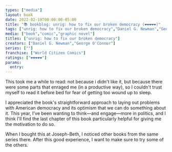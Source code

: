 ```yaml
---
types: ["media"]
layout: book
date: 2022-02-19T00:00:00-05:00
title: "📚 bookblog: unrig: how to fix our broken democracy (❤️❤️❤️❤️❤️)"
tags: ["unrig: how to fix our broken democracy","Daniel G. Newman","George O'Connor"]
media: ["book","comic","graphic novel"]
titles: ["unrig: how to fix our broken democracy"]
creators: ["Daniel G. Newman","George O'Connor"]
series: [""]
franchise: ["World Citizen Comics"]
ratings: ["❤️❤️❤️❤️❤️"]
params:
  entry: 
---
```


This took me a while to read: not because i didn't like it, but because there were some parts that enraged me (in a productive way), so I couldn't trust myself to read it before bed for fear of getting too wound up to sleep.

I appreciated the book's straightforward approach to laying out problems with American democracy and its optimism that we can do something about it. This year, I've been wanting to think—and engage—more in politics, and I think I'll find the last chapter of this book particularly helpful for giving me the motivation to do so. 

When I bought this at Joseph-Beth, I noticed other books from the same series there. After this good experience, I want to make sure to try some of the others.